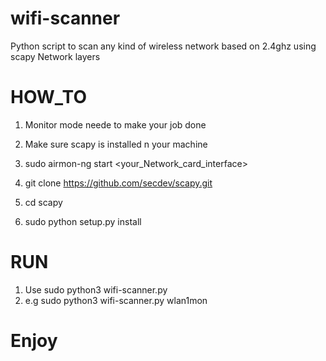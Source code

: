 # wifi-scanner
Python script to scan any kind of wireless network based on 2.4ghz using scapy Network layers 

# HOW_TO
1. Monitor mode neede to make your job done
2. Make sure scapy is installed n your machine

3. sudo airmon-ng start <your_Network_card_interface>
4. git clone https://github.com/secdev/scapy.git
5. cd scapy
6. sudo python setup.py install

# RUN
1. Use sudo python3 wifi-scanner.py <monitor mode_interface> 
2. e.g sudo python3 wifi-scanner.py wlan1mon

# Enjoy

